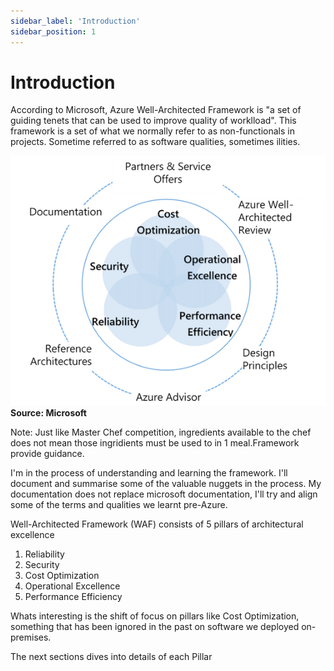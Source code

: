 ```yaml
---
sidebar_label: 'Introduction'
sidebar_position: 1
---
```


# Introduction

According to Microsoft, Azure Well-Architected Framework is "a set of guiding tenets that can be used to improve quality of worklload".
This framework is a set of what we normally refer to as non-functionals in projects. Sometime referred to as software qualities, sometimes ilities.

![Pipeline](/img/nuggets/WAF-cycle.png)  
**Source: Microsoft**


Note: Just like Master Chef competition, ingredients available to the chef does not mean those ingridients must be used to in 1 meal.Framework provide guidance.

I'm in the process of understanding and learning the framework. I'll document and summarise some of the valuable nuggets in the process. My documentation does not replace microsoft documentation, I'll try and align some of the terms and qualities we learnt pre-Azure.

Well-Architected Framework (WAF) consists of 5 pillars of architectural excellence
1. Reliability
2. Security
3. Cost Optimization
4. Operational Excellence
5. Performance Efficiency

Whats interesting is the shift of focus on pillars like Cost Optimization, something that has been ignored in the past on software we deployed on-premises.

The next sections dives into details of each Pillar

